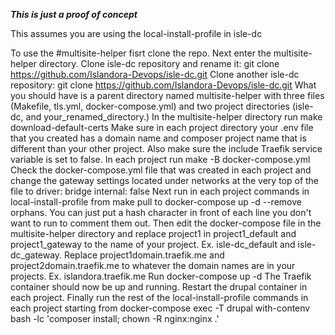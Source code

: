 ***This is just a proof of concept***

This assumes you are using the local-install-profile in isle-dc

To use the #multisite-helper fisrt clone the repo.
Next enter the multisite-helper directory.
Clone isle-dc repository and rename it: git clone https://github.com/Islandora-Devops/isle-dc.git
Clone another isle-dc repository: git clone https://github.com/Islandora-Devops/isle-dc.git
What you should have is a parent directory named multisite-helper with three files (Makefile, tls.yml, docker-compose.yml) and two project directories (isle-dc, and your_renamed_directory.)
In the multisite-helper directory run make download-default-certs
Make sure in each project directory your .env file that you created has a domain name and composer project name that is different than your other project. Also make sure the include Traefik service variable is set to false.
In each project run make -B docker-compose.yml
Check the docker-compose.yml file that was created in each project and change the gateway settings located under networks at the very top of the file to 
  driver: bridge
  internal: false
Next run in each project commands in local-install-profile from make pull to docker-compose up -d --remove orphans. You can just put a hash character in front of each line you don't want to run to comment them out.
Then edit the docker-compose file in the multisite-helper directory and replace project1 in project1_default and project1_gateway to the name of your project. Ex. isle-dc_default and isle-dc_gateway.
Replace project1domain.traefik.me and project2domain.traefik.me to whatever the domain names are in your projects. Ex. islandora.traefik.me
Run docker-compose up -d
The Traefik container should now be up and running.
Restart the drupal container in each project.
Finally run the rest of the local-install-profile commands in each project starting from docker-compose exec -T drupal with-contenv bash -lc 'composer install; chown -R nginx:nginx .'
